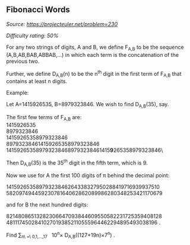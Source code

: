 Fibonacci Words
---------------

*Source: https://projecteuler.net/problem=230*


*Difficulty rating: 50%*

For any two strings of digits, A and B, we define F<sub>A,B</sub> to be the
sequence (A,B,AB,BAB,ABBAB,...) in which each term is the concatenation
of the previous two.

Further, we define D<sub>A,B</sub>(n) to be the n<sup>th</sup> digit in the first term of
F<sub>A,B</sub> that contains at least n digits.

Example:

Let A=1415926535, B=8979323846. We wish to find D<sub>A,B</sub>(35), say.

The first few terms of F<sub>A,B</sub> are:\
 1415926535\
 8979323846\
 14159265358979323846\
 897932384614159265358979323846\
 1415926535897932384689793238461415**9**265358979323846\

Then D<sub>A,B</sub>(35) is the 35<sup>th</sup> digit in the fifth term, which is 9.

Now we use for A the first 100 digits of π behind the decimal point:

14159265358979323846264338327950288419716939937510\
 58209749445923078164062862089986280348253421170679

and for B the next hundred digits:

82148086513282306647093844609550582231725359408128\
 48111745028410270193852110555964462294895493038196 .

Find ∑<sub>n\\ =\\ 0,1,...,17</sub>   10<sup>n</sup>× D<sub>A,B</sub>((127+19n)×7<sup>n</sup>) .
